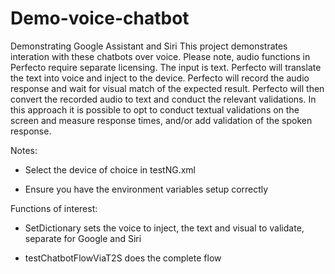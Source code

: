 # Demo-voice-chatbot
Demonstrating Google Assistant and Siri
This project demonstrates interation with these chatbots over voice.
Please note, audio functions in Perfecto require separate licensing.
The input is text. Perfecto will translate the text into voice and inject to the device.
Perfecto will record the audio response and wait for visual match of the expected result.
Perfecto will then convert the recorded audio to text and conduct the relevant validations.
In this approach it is possible to opt to conduct textual validations on the screen and measure response times, and/or add validation of the spoken response.
 
Notes:

- Select the device of choice in testNG.xml

- Ensure you have the environment variables setup correctly

Functions of interest:

- SetDictionary sets the voice to inject, the text and visual to validate, separate for Google and Siri

- testChatbotFlowViaT2S does the complete flow